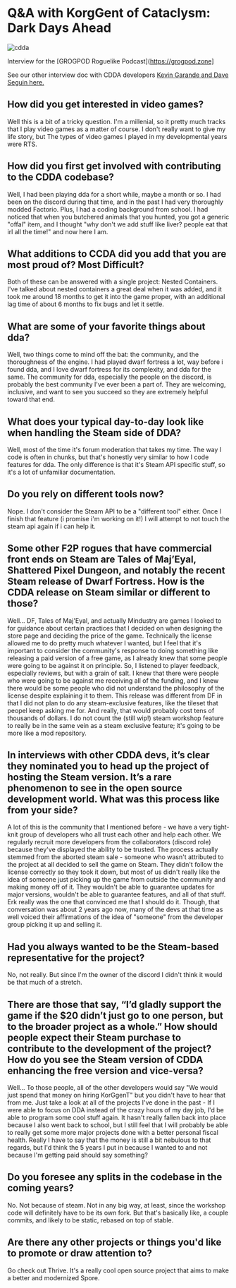 # Q&A with KorgGent of Cataclysm: Dark Days Ahead

![cdda](https://cdn.cloudflare.steamstatic.com/steam/apps/2330750/header.jpg?t=1682737875)

Interview for the [GROGPOD Roguelike Podcast](https://grogpod.zone]

See our other interview doc with CDDA developers [Kevin Garande and Dave Seguin here.](https://github.com/ScottBurger/going_rogue_podcast/blob/master/docs/Cdda-steam.md)

## How did you get interested in video games?
Well this is a bit of a tricky question. I'm a millenial, so it pretty much tracks that I play video games as a matter of course. I don't really want to give my life story, but The types of video games I played in my developmental years were RTS.

## How did you first get involved with contributing to the CDDA codebase?
Well, I had been playing dda for a short while, maybe a month or so. I had been on the discord during that time, and in the past I had very thoroughly modded Factorio. Plus, I had a coding background from school.
I had noticed that when you butchered animals that you hunted, you got a generic "offal" item, and I thought "why don't we add stuff like liver? people eat that irl all the time!" and now here I am.

## What additions to CCDA did you add that you are most proud of? Most Difficult?
Both of these can be answered with a single project: Nested Containers. I've talked about nested containers a great deal when it was added, and it took me around 18 months to get it into the game proper, with an additional lag time of about 6 months to fix bugs and let it settle.

## What are some of your favorite things about dda?
Well, two things come to mind off the bat: the community, and the thoroughness of the engine.
I had played dwarf fortress a lot, way before i found dda, and I love dwarf fortress for its complexity, and dda for the same.
The community for dda, especially the people on the discord, is probably the best community I've ever been a part of. They are welcoming, inclusive, and want to see you succeed so they are extremely helpful toward that end.

## What does your typical day-to-day look like when handling the Steam side of DDA?
Well, most of the time it's forum moderation that takes my time. The way I code is often in chunks, but that's honestly very similar to how I code features for dda. The only difference is that it's Steam API specific stuff, so it's a lot of unfamiliar documentation.

## Do you rely on different tools now?
Nope. I don't consider the Steam API to be a "different tool" either. Once I finish that feature (i promise i'm working on it!) I will attempt to not touch the steam api again if i can help it.

## Some other F2P rogues that have commercial front ends on Steam are Tales of Maj’Eyal, Shattered Pixel Dungeon, and notably the recent Steam release of Dwarf Fortress. How is the CDDA release on Steam similar or different to those?
Well... DF, Tales of Maj'Eyal, and actually Mindustry are games I looked to for guidance about certain practices that I decided on when designing the store page and deciding the price of the game. Technically the license allowed me to do pretty much whatever I wanted, but I feel that it's important to consider the community's response to doing something like releasing a paid version of a free game, as I already knew that some people were going to be against it on principle. So, I listened to player feedback, especially reviews, but with a grain of salt. I knew that there were people who were going to be against me receiving all of the funding, and I knew there would be some people who did not understand the philosophy of the license despite explaining it to them.
This release was different from DF in that I did not plan to do any steam-exclusive features, like the tileset that peopel keep asking me for. And really, that would probably cost tens of thousands of dollars. I do not count the (still wip!) steam workshop feature to really be in the same vein as a steam exclusive feature; it's going to be more like a mod repository.

## In interviews with other CDDA devs, it’s clear they nominated you to head up the project of hosting the Steam version. It’s a rare phenomenon to see in the open source development world. What was this process like from your side?
A lot of this is the community that I mentioned before - we have a very tight-knit group of developers who all trust each other and help each other. We regularly recruit more developers from the collaborators (discord role) because they've displayed the ability to be trusted.
The process actually stemmed from the aborted steam sale - someone who wasn't attributed to the project at all decided to sell the game on Steam. They didn't follow the license correctly so they took it down, but most of us didn't really like the idea of someone just picking up the game from outside the community and making money off of it. They wouldn't be able to guarantee updates for major versions, wouldn't be able to guarantee features, and all of that stuff. Erk really was the one that convinced me that I should do it. Though, that conversation was about 2 years ago now, many of the devs at that time as well voiced their affirmations of the idea of "someone" from the developer group picking it up and selling it.

## Had you always wanted to be the Steam-based representative for the project?
No, not really. But since I'm the owner of the discord I didn't think it would be that much of a stretch.

## There are those that say, “I’d gladly support the game if the $20 didn’t just go to one person, but to the broader project as a whole.” How should people expect their Steam purchase to contribute to the development of the project? How do you see the Steam version of CDDA enhancing the free version and vice-versa?
Well... To those people, all of the other developers would say "We would just spend that money on hiring KorGgenT" but you didn't have to hear that from me. Just take a look at all of the projects I've done in the past - If I were able to focus on DDA instead of the crazy hours of my day job, I'd be able to program some cool stuff again. It hasn't really fallen back into place because I also went back to school, but I still feel that I will probably be able to really get some more major projects done with a better personal fiscal health. Really I have to say that the money is still a bit nebulous to that regards, but I'd think the 5 years I put in because I wanted to and not because I'm getting paid should say something?

## Do you foresee any splits in the codebase in the coming years?
No. Not because of steam. Not in any big way, at least, since the workshop code will definitely have to be its own fork. But that's basically like, a couple commits, and likely to be static, rebased on top of stable.

## Are there any other projects or things you'd like to promote or draw attention to?
Go check out Thrive. It's a really cool open source project that aims to make a better and modernized Spore.
